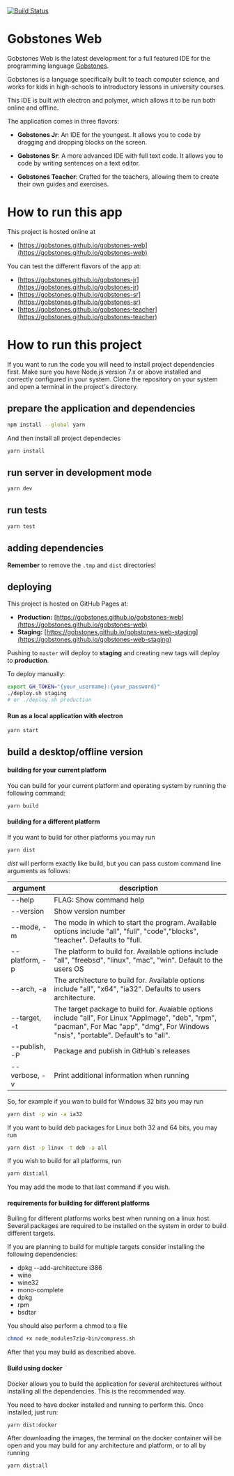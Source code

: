 [![Build Status](https://travis-ci.org/gobstones/gobstones-web.svg?branch=master)](https://travis-ci.org/gobstones/gobstones-web)

Gobstones Web
=============

Gobstones Web is the latest development for a full featured IDE for the programming language [Gobstones](http://gobstones.github.io).

Gobstones is a language specifically built to teach computer science, and works for kids in high-schools to introductory lessons in university courses.

This IDE is built with electron and polymer, which allows it to be run both online and offline.

The application comes in three flavors:
* **Gobstones Jr**: An IDE for the youngest. It allows you to code by dragging and dropping blocks on the screen.

* **Gobstones Sr**: A more advanced IDE with full text code. It allows you to code by writing sentences on a text editor.

* **Gobstones Teacher**: Crafted for the teachers, allowing them to create their own guides and exercises.



How to run this app
===================

This project is hosted online at
* [https://gobstones.github.io/gobstones-web](https://gobstones.github.io/gobstones-web)

You can test the different flavors of the app at:

* [https://gobstones.github.io/gobstones-jr](https://gobstones.github.io/gobstones-jr)
* [https://gobstones.github.io/gobstones-sr](https://gobstones.github.io/gobstones-sr)
* [https://gobstones.github.io/gobstones-teacher](https://gobstones.github.io/gobstones-teacher)


How to run this project
=======================

If you want to run the code you will need to install project dependencies first.
Make sure you have Node.js version 7.x or above installed and correctly configured in your system.
Clone the repository on your system and open a terminal in the project's directory.

## prepare the application and dependencies

```bash
npm install --global yarn
```

And then install all project dependecies
```bash
yarn install
```

## run server in development mode

```bash
yarn dev
```

## run tests
```bash
yarn test
```

## adding dependencies
**Remember** to remove the `.tmp` and `dist` directories!

## deploying
This project is hosted on GitHub Pages at:
* **Production:** [https://gobstones.github.io/gobstones-web](https://gobstones.github.io/gobstones-web)
* **Staging:** [https://gobstones.github.io/gobstones-web-staging](https://gobstones.github.io/gobstones-web-staging)

Pushing to `master` will deploy to **staging** and creating new tags will deploy to **production**.

To deploy manually:
```bash
export GH_TOKEN="{your_username}:{your_password}"
./deploy.sh staging
# or ./deploy.sh production
```

#### Run as a local application with electron

```bash
yarn start
```

## build a desktop/offline version

#### building for your current platform
You can build for your current platform and operating system by running the
following command:

```bash
yarn build
```

#### building for a different platform
If you want to build for other platforms you may run
```bash
yarn dist
```
*dist* will perform exactly like build, but you can pass custom command line arguments
as follows:


| argument     |   description    |
|--------------|------------------------------|
| --help       |   FLAG: Show command help    |
| --version    |   Show version number        |
| --mode, -m   | The mode in which to start the program. Available options include "all", "full", "code","blocks", "teacher". Defaults to "full. |
| --platform, -p | The platform to build for. Available options include "all", "freebsd", "linux", "mac", "win". Default to the users OS |
| --arch, -a | The architecture to build for. Available options include "all", "x64", "ia32". Defaults to users architecture. |
| --target, -t | The target package to build for. Avaiable options include "all", For Linux "AppImage", "deb", "rpm", "pacman", For Mac "app", "dmg", For Windows "nsis", "portable". Default's to "all". |
| --publish, -P | Package and publish in GitHub`s releases |
| --verbose, -v |  Print additional information when running |

So, for example if you wan to build for Windows 32 bits you may run
```bash
yarn dist -p win -a ia32
```

If you want to build deb packages for Linux both 32 and 64 bits, you may run
```bash
yarn dist -p linux -t deb -a all
```

If you wish to build for all platforms, run 
```bash
yarn dist:all
```
You may add the mode to that last command if you wish.

#### requirements for building for different platforms

Builing for different platforms works best when running on a linux
host. Several packages are required to be installed on the system
in order to build different targets.

If you are planning to build for multiple targets consider installing the following dependencies:

* dpkg --add-architecture i386
* wine
* wine32
* mono-complete
* dpkg
* rpm
* bsdtar

You should also perform a chmod to a file
```bash
chmod +x node_modules7zip-bin/compress.sh
```

After that you may build as described above.

#### Build using docker

Docker allows you to build the application for several architectures without installing all the dependencies.
This is the recommended way.

You need to have docker installed and running to perform this. Once installed, just run:

```bash
yarn dist:docker
```

After downloading the images, the terminal on the docker container will be open and you may build for any architecture and platform, or to all by running

```bash
yarn dist:all
```
